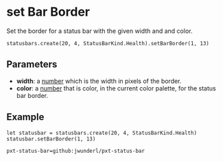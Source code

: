 # set Bar Border

Set the border for a status bar with the given width and and color.

```sig
statusbars.create(20, 4, StatusBarKind.Health).setBarBorder(1, 13)
```

## Parameters

* **width**: a [number](types/number) which is the width in pixels of the border.
* **color**: a [number](types/number) that is color, in the current color palette, for the status bar border.

## Example

```blocks
let statusbar = statusbars.create(20, 4, StatusBarKind.Health)
statusbar.setBarBorder(1, 13)
```

```package
pxt-status-bar=github:jwunderl/pxt-status-bar
```